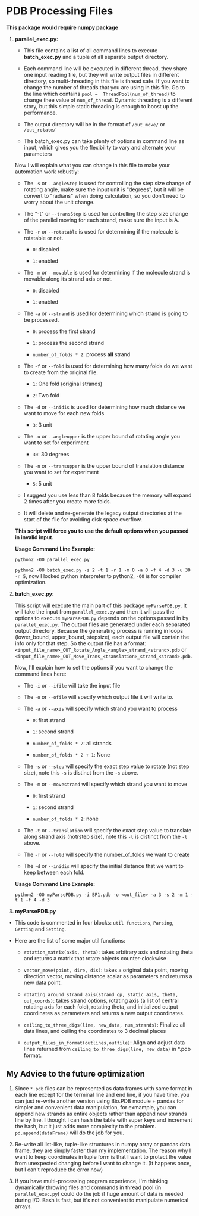 PDB Processing Files
====================

**This package would require numpy package**

1. **parallel_exec.py:**
   
   * This file contains a list of all command lines to execute **batch_exec.py** and a tuple of all separate output directory.
   
   * Each command line will be executed in different thread, they share one input reading file, but they will write output files in different directory, so multi-threading in this file is thread safe. If you want to change the number of threads that you are using in this file. Go to the line which contains `pool =  ThreadPool(num_of_thread)` to change thee value of `num_of_thread`. Dynamic threading is a different story, but this simple static threading is enough to boost up the performance.
   
   * The output directory will be in the format of `/out_move/` or `/out_rotate/`
   
   * The batch_exec.py can take plenty of options in command line as input, which gives you the flexibility to vary and alternate your parameters
   
   Now I will explain what you can change in this file to make your automation work robustly:
   
    * The `-s` or `--angleStep` is used for controlling the step size change of rotating angle, make sure the input unit is "degrees", but it will be convert to "radians" when doing calculation, so you don't need to worry about the unit change.
    
    * The "-t" or `--transStep` is used for controlling the step size change of the parallel moving for each strand, make sure the input is A.
    
    * The `-r` or `--rotatable` is used for determining if the molecule is rotatable or not. 
      
        * `0`: disabled
        
        * `1`: enabled
    
    * The `-m` or `--movable` is used for determining if the molecule strand is movable along its strand axis or not.
    
        * `0`: disabled
        
        * `1`: enabled
    
    * The `-a` or `--strand` is used for determining which strand is going to be processed.
    
        * `0`: process the first strand
        
        * `1`: process the second strand
        
        * `number_of_folds * 2`: process **all** strand

    * The `-f` or `--fold` is used for determining how many folds do we want to create from the original file.

        * `1`: One fold (original strands)

        * `2`: Two fold

    * The `-d` or `--inidis` is used for determining how much distance we want to move for each new folds

        * `3`: 3 unit

    * The `-u` or `--angleupper` is the upper bound of rotating angle you want to set for experiment

        * `30`: 30 degrees

    * The `-n` or `--transupper` is the upper bound of translation distance you want to set for experiment

        * `5`: 5 unit


    * I suggest you use less than 8 folds because the memory will expand 2 times after you create more folds.
        
    * It will delete and re-generate the legacy output directories at the start of the file for avoiding disk space overflow.
        
    **This script will force you to use the default options when you passed in invalid input.**
    
    **Usage Command Line Example:**
    
    `python2 -OO parallel_exec.py`

    `python2 -OO batch_exec.py -s 2 -t 1 -r 1 -m 0 -a 0 -f 4 -d 3 -u 30 -n 5`, now I locked python interpreter to python2, `-OO` is for compiler optimization.
   
2. **batch_exec.py:**

    This script will execute the main part of this package `myParsePDB.py`. It will take the input from `parallel_exec.py` and then it will pass the options to execute `myParsePDB.py` depends on the options passed in by `parallel_exec.py`. The output files are generated under each separated output directory. Because the generating process is running in loops (lower_bound, upper_bound, stepsize), each output file will contain the info only for that step. So the output file has a format: `<input_file_name>_OUT_Rotate_Angle_<angle>_strand_<strand>.pdb` or `<input_file_name>_OUT_Move_Trans_<translation>_strand_<strand>.pdb`.
    
    Now, I'll explain how to set the options if you want to change the command lines here:
    
    * The `-i` or `--ifile` will take the input file
    
    * The `-o` or `--ofile` will specify which output file it will write to.
    
    * The `-a` or `--axis` will specify which strand you want to process
    
      * `0`: first strand
      
      * `1`: second strand
      
      * `number_of_folds * 2`: all strands
      
      * `number_of_folds * 2 + 1`: None
    
    * The `-s` or `--step` will specify the exact step value to rotate (not step size), note this `-s` is distinct from the `-s` above.
    
    * The `-m` or `--movestrand` will specify which strand you want to move
    
      * `0`: first strand
      
      * `1`: second strand

      * `number_of_folds * 2`: none
      
    * The `-t` or `--translation` will specify the exact step value to translate along strand axis (notrstep size), note this `-t` is distinct from the `-t` above.

    * The `-f` or `--fold` will specify the number_of_folds we want to create

    * The `-d` or `--inidis` will specify the initial distance that we want to keep between each fold.
    
    **Usage Command Line Example:**
    
    `python2 -OO myParsePDB.py -i BP1.pdb -o <out_file> -a 3 -s 2 -m 1 -t 1 -f 4 -d 3`
    
3. **myParsePDB.py**

  * This code is commented in four blocks: `util functions`, `Parsing`, `Getting` and `Setting`.
  
  * Here are the list of some major util functions:
  
    * `rotation_matrix(axis, theta)`: takes arbitrary axis and rotating theta and returns a matrix that rotate objects counter-clockwise
    
    * `vector_move(point, dire, dis)`: takes a original data point, moving direction vector, moving distance scalar as parameters and returns a new data point.
    
    * `rotating_around_strand_axis(strand_op, static_axis, theta, out_coords)`: takes strand options, rotating axis (a list of central rotating axis for each fold), rotating theta, and initialized output coordinates as parameters and returns a new output coordinates.
    
    * `ceiling_to_three_digs(line, new_data, num_strands)`: Finalize all data lines, and ceiling the coordinates to 3 decimal places
    
    * `output_files_in_format(outlines,outfile)`: Align and adjust data lines returned from `ceiling_to_three_digs(line, new_data)` in *.pdb format.
 

My Advice to the future optimization
------------------------------------

1. Since `*.pdb` files can be represented as data frames with same format in each line except for the terminal line and end line, if you have time, you can just re-write another version using Bio.PDB module + pandas for simpler and convenient data manipulation, for exmample, you can append new strands as entire objects rather than append new strands line by line. I thought I can hash the table with super keys and increment the hash, but it just adds more complexity to the problem. `pd.append(dataFrame)` will do the job for you.

2. Re-write all list-like, tuple-like structures in numpy array or pandas data frame, they are simply faster than my implementation. The reason why I want to keep coordinates in tuple form is that I want to protect the value from unexpected changing before I want to change it. (It happens once, but I can't reproduce the error now)

3. If you have multi-processing program experience, I'm thinking dynamically throwing files and commands in thread pool (in `parallel_exec.py`) could do the job if huge amount of data is needed during I/O. Bash is fast, but it's not convenient to manipulate numerical arrays. 
    
    
    
